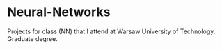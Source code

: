 # Neural-Networks
Projects for class (NN) that I attend at Warsaw University of Technology. Graduate degree.
